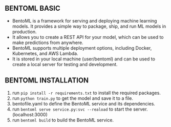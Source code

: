 ## BENTOML BASIC ##
- BentoML is a framework for serving and deploying machine learning models. It provides a simple way to package, ship, and run ML models in production.
- It allows you to create a REST API for your model, which can be used to make predictions from anywhere.
- BentoML supports multiple deployment options, including Docker, Kubernetes, and AWS Lambda.
- It is stored in your local machine (user/bentoml) and can be used to create a local server for testing and development.
## BENTOML INSTALLATION ##
1. run `pip install -r requirements.txt` to install the required packages.
1. run `python train.py` to get the model and save it to a file.
2. bentofile.yaml to define the BentoML service and its dependencies.
3. run `bentoml serve service.py:svc --reaload` to start the server. (localhost:3000)
4. run `bentoml build` to build the BentoML service.